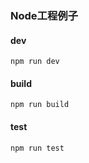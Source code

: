 ### Node工程例子

#### dev

```npm run dev```

#### build

```npm run build```

#### test

```npm run test```